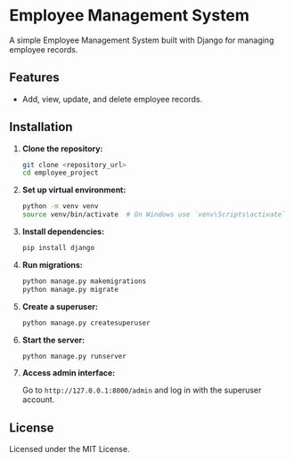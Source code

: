 # Employee Management System

A simple Employee Management System built with Django for managing employee records.

## Features

- Add, view, update, and delete employee records.

## Installation

1. **Clone the repository:**

    ```sh
    git clone <repository_url>
    cd employee_project
    ```

2. **Set up virtual environment:**

    ```sh
    python -m venv venv
    source venv/bin/activate  # On Windows use `venv\Scripts\activate`
    ```

3. **Install dependencies:**

    ```sh
    pip install django
    ```

4. **Run migrations:**

    ```sh
    python manage.py makemigrations
    python manage.py migrate
    ```

5. **Create a superuser:**

    ```sh
    python manage.py createsuperuser
    ```

6. **Start the server:**

    ```sh
    python manage.py runserver
    ```

7. **Access admin interface:**

    Go to `http://127.0.0.1:8000/admin` and log in with the superuser account.

## License

Licensed under the MIT License.
